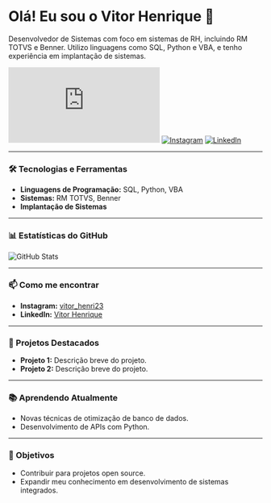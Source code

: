 # Olá! Eu sou o Vitor Henrique 👋

Desenvolvedor de Sistemas com foco em sistemas de RH, incluindo RM TOTVS e Benner. Utilizo linguagens como SQL, Python e VBA, e tenho experiência em implantação de sistemas.

[![Blog](https://img.shields.io/website?label=Meu%20Portfólio&style=for-the-badge&url=https://seusite.com)](https://seusite.com)
[![Instagram](https://img.shields.io/badge/Instagram-E4405F?style=for-the-badge&logo=instagram&logoColor=white)](https://www.instagram.com/vitor_henri23?igsh=Nng5Nmh4YzZ0d215&utm_source=qr)
[![LinkedIn](https://img.shields.io/badge/LinkedIn-0077B5?style=for-the-badge&logo=linkedin&logoColor=white)](https://www.linkedin.com/in/vitor-henrique-3a5b3b109?utm_source=share&utm_campaign=share_via&utm_content=profile&utm_medium=ios_app)

---

### 🛠️ Tecnologias e Ferramentas

- **Linguagens de Programação:** SQL, Python, VBA
- **Sistemas:** RM TOTVS, Benner
- **Implantação de Sistemas**

---

### 📊 Estatísticas do GitHub

![GitHub Stats](https://github-readme-stats.vercel.app/api?username=seuusername&show_icons=true&theme=radical)

---

### 📫 Como me encontrar

- **Instagram:** [vitor_henri23](https://www.instagram.com/vitor_henri23?igsh=Nng5Nmh4YzZ0d215&utm_source=qr)
- **LinkedIn:** [Vitor Henrique](https://www.linkedin.com/in/vitor-henrique-3a5b3b109?utm_source=share&utm_campaign=share_via&utm_content=profile&utm_medium=ios_app)

---

### 💼 Projetos Destacados

- **Projeto 1:** Descrição breve do projeto.
- **Projeto 2:** Descrição breve do projeto.

---

### 📚 Aprendendo Atualmente

- Novas técnicas de otimização de banco de dados.
- Desenvolvimento de APIs com Python.

---

### 🎯 Objetivos

- Contribuir para projetos open source.
- Expandir meu conhecimento em desenvolvimento de sistemas integrados.

